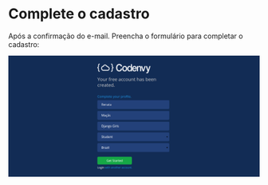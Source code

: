 # Complete o cadastro

Após a confirmação do e-mail. Preencha o formulário para completar o cadastro:

 ![](../.gitbook/assets/captura-de-tela-de-2019-09-02-15-50-34%20%281%29.png)[  
](https://afropython.gitbook.io/tutorial/codenvy/criando_conta)

